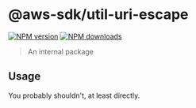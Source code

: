 # @aws-sdk/util-uri-escape

[![NPM version](https://img.shields.io/npm/v/@aws-sdk/util-uri-escape/latest.svg)](https://www.npmjs.com/package/@aws-sdk/util-uri-escape)
[![NPM downloads](https://img.shields.io/npm/dm/@aws-sdk/util-uri-escape.svg)](https://www.npmjs.com/package/@aws-sdk/util-uri-escape)

> An internal package

## Usage

You probably shouldn't, at least directly.
